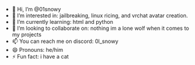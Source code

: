 - 👋 Hi, I’m @01snowy
- 👀 I’m interested in: jailbreaking, linux ricing, and vrchat avatar creation.
- 🌱 I’m currently learning: html and python
- 💞️ I’m looking to collaborate on: nothing im a lone wolf when it comes to my projects
- 📫 You can reach me on discord: 0l_snowy
- 😄 Pronouns: he/him
- ⚡ Fun fact: i have a cat

<!---
01snowy/01snowy is a ✨ special ✨ repository because its `README.md` (this file) appears on your GitHub profile.
You can click the Preview link to take a look at your changes.
--->
